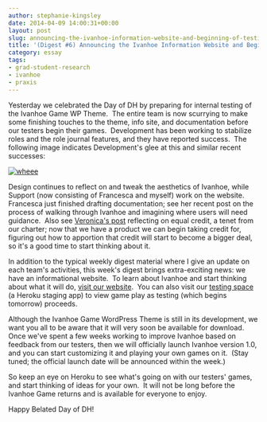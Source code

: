 ```yaml
---
author: stephanie-kingsley
date: 2014-04-09 14:00:31+00:00
layout: post
slug: announcing-the-ivanhoe-information-website-and-beginning-of-testing
title: '(Digest #6) Announcing the Ivanhoe Information Website and Beginning of Testing'
category: essay
tags:
- grad-student-research
- ivanhoe
- praxis
---
```


Yesterday we celebrated the Day of DH by preparing for internal testing of the Ivanhoe Game WP Theme.  The entire team is now scurrying to make some finishing touches to the theme, info site, and documentation before our testers begin their games.  Development has been working to stabilize roles and the role journal features, and they have reported success.  The following image indicates Development's glee at this and similar recent successes:

[![wheee](http://static.scholarslab.org/wp-content/uploads/2014/04/wheee-225x300.jpg)](http://static.scholarslab.org/wp-content/uploads/2014/04/wheee.jpg)

Design continues to reflect on and tweak the aesthetics of Ivanhoe, while Support (now consisting of Francesca and myself) work on the website.  Francesca just finished drafting documentation; see her recent post on the process of walking through Ivanhoe and imagining where users will need guidance.  Also see [Veronica's post](https://scholarslab.org/grad-student-research/all-together-now/) reflecting on equal credit, a tenet from our charter; now that we have a product we can begin taking credit for, figuring out how to apportion that credit will start to become a bigger deal, so it's a good time to start thinking about it.

In addition to the typical weekly digest material where I give an update on each team's activities, this week's digest brings extra-exciting news: we have an informational website.  To learn about Ivanhoe and start thinking about what it will do, [visit our website](http://ivanhoe.scholarslab.org/).  You can also visit our [testing space](http://ivanhoe-staging.herokuapp.com/) (a Heroku staging app) to view game play as testing (which begins tomorrow) proceeds.

Although the Ivanhoe Game WordPress Theme is still in its development, we want you all to be aware that it will very soon be available for download.  Once we've spent a few weeks working to improve Ivanhoe based on feedback from our testers, then we will officially launch Ivanhoe version 1.0, and you can start customizing it and playing your own games on it.  (Stay tuned; the official launch date will be announced within the week.)

So keep an eye on Heroku to see what's going on with our testers' games, and start thinking of ideas for your own.  It will not be long before the Ivanhoe Game returns and is available for everyone to enjoy.

Happy Belated Day of DH!

